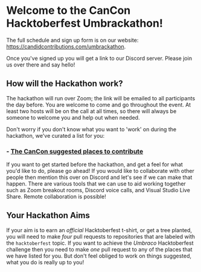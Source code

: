 # Welcome to the CanCon Hacktoberfest Umbrackathon!

The full schedule and sign up form is on our website: https://candidcontributions.com/umbrackathon.

Once you've signed up you will get a link to our Discord server. Please join us over there and say hello!

## How will the Hackathon work?

The hackathon will run over Zoom; the link will be emailed to all participants the day before. You are welcome to come and go throughout the event. At least two hosts will be on the call at all times, so there will always be someone to welcome you and help out when needed.

Don't worry if you don't know what you want to 'work' on during the hackathon, we've curated a list for you:

### - [The CanCon suggested places to contribute](CONTRIBUTING.md)

If you want to get started before the hackathon, and get a feel for what you'd like to do, please go ahead! If you would like to collaborate with other people then mention this over on Discord and let's see if we can make that happen. There are various tools that we can use to aid working together such as Zoom breakout rooms, Discord voice calls, and Visual Studio Live Share. Remote collaboration is possible!

## Your Hackathon Aims

If your aim is to earn an _official_ Hacktoberfest t-shirt, or get a tree planted, you will need to make *four* pull requests to repositories that are labeled with the `hacktoberfest` topic. If you want to achieve the _Umbraco_ Hacktoberfest challenge then you need to make *one* pull request to any of the places that we have listed for you. But don't feel obliged to work on things suggested, what you do is really up to you!